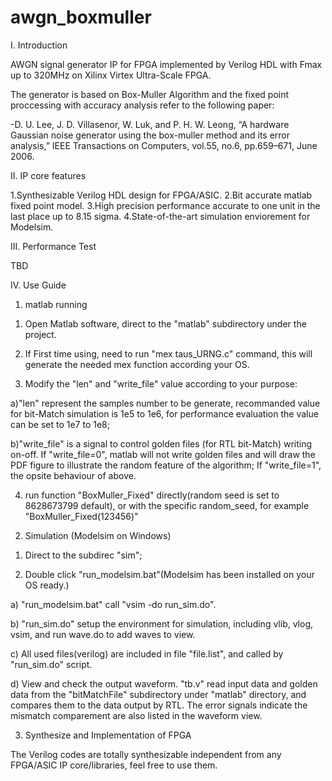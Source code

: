 # awgn_boxmuller
I. Introduction

AWGN signal generator IP for FPGA implemented by Verilog HDL with Fmax up to 320MHz 
on Xilinx Virtex Ultra-Scale FPGA.

The generator is based on Box-Muller Algorithm and the fixed point proccessing with 
accuracy analysis refer to the following paper:

-D. U. Lee, J. D. Villasenor, W. Luk, and P. H. W. Leong, “A hardware
 Gaussian noise generator using the box-muller method and its error
 analysis,” IEEE Transactions on Computers, vol.55, no.6, pp.659–671, June 2006.

II. IP core features

  1.Synthesizable Verilog HDL design for FPGA/ASIC.
  2.Bit accurate matlab fixed point model.
  3.High precision performance accurate to one unit in the last place up to 8.15 sigma.
  4.State-of-the-art simulation enviorement for Modelsim.

III. Performance Test

  TBD

IV. Use Guide

1. matlab running

1) Open Matlab software, direct to the "matlab" subdirectory under the project.

2) If First time using, need to run "mex taus_URNG.c" command, this will generate the needed mex function according your OS.

3) Modify the "len" and "write_file" value according to your purpose:

  a)"len" represent the samples number to be generate, recommanded value for bit-Match simulation is 1e5 to 1e6, for performance evaluation the value can be set to 1e7 to 1e8;
  
  b)"write_file" is a signal to control golden files (for RTL bit-Match) writing on-off. 
    If "write_file=0", matlab will not write golden files and will draw the PDF figure to illustrate the random feature of the algorithm;
	If "write_file=1", the opsite behaviour of above.
	
4) run function "BoxMuller_Fixed" directly(random seed is set to 8628673799 default), or with the specific random_seed, for example "BoxMuller_Fixed(123456)"
	
2. Simulation (Modelsim on Windows)

1) Direct to the subdirec "sim";

2) Double click "run_modelsim.bat"(Modelsim has been installed on your OS ready.)

  a) "run_modelsim.bat" call "vsim -do run_sim.do".
  
  b) "run_sim.do" setup the environment for simulation, including vlib, vlog, vsim, and run wave.do to add waves to view.
  
  c) All used files(verilog) are included in file "file.list", and called by "run_sim.do" script.
  
  d) View and check the output waveform. "tb.v" read input data and golden data from the "bitMatchFile" subdirectory under "matlab" directory, and compares them to the data output by RTL.
	 The error signals indicate the mismatch comparement are also listed in the waveform view.

3. Synthesize and Implementation of FPGA

  The Verilog codes are totally synthesizable independent from any FPGA/ASIC IP core/libraries, feel free to use them.
  

